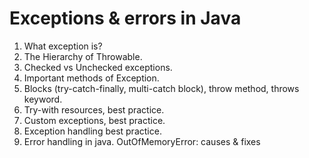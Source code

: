 # Exceptions & errors in Java
1.	What exception is?
2.	The Hierarchy of Throwable.
3.	Checked vs Unchecked exceptions.
4.	Important methods of Exception.
5.	Blocks (try-catch-finally, multi-catch block), throw method, throws keyword.
6.	Try-with resources, best practice.
7.	Custom exceptions, best practice.
8.	Exception handling best practice.
9.	Error handling in java. OutOfMemoryError: causes & fixes 